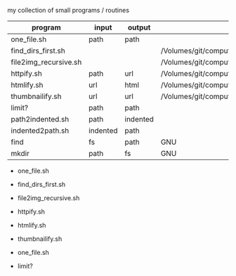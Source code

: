 my collection of small programs / routines

|program | input | output| code|
|---------|-----------|----------|------|
| one_file.sh | path | path |       |
| find_dirs_first.sh | | | /Volumes/git/computers.git/mac/bin/find_dirs_first.sh |
| file2img_recursive.sh | | |   /Volumes/git/computers.git/ubuntu/bin/file2img_recursive.sh    |
| httpify.sh | path | url |   /Volumes/git/computers.git/ubuntu/bin/httpify.sh    |
| htmlify.sh | url | html |    /Volumes/git/computers.git/ubuntu/bin/htmlify.sh   |
| thumbnailify.sh | url | url |   /Volumes/git/computers.git/ubuntu/bin/thumbnailify.sh    |
| limit? | path | path |       |
| path2indented.sh | path | indented |       |
| indented2path.sh | indented | path |       |
| find | fs | path |    GNU   |
| mkdir | path | fs |   GNU    |

* one_file.sh
* find_dirs_first.sh
* file2img_recursive.sh
* httpify.sh
* htmlify.sh
* thumbnailify.sh
* one_file.sh

* limit?

